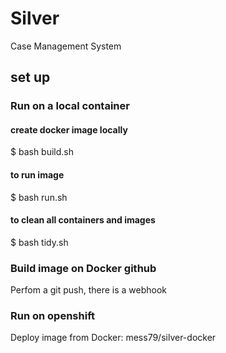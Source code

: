 # Silver

Case Management System

## set up

### Run on a local container

#### create docker image locally

$ bash build.sh

#### to run image

$ bash run.sh

#### to clean all containers and images

$ bash tidy.sh

### Build image on Docker github

Perfom a git push, there is a webhook

### Run on openshift

Deploy image from Docker: mess79/silver-docker
